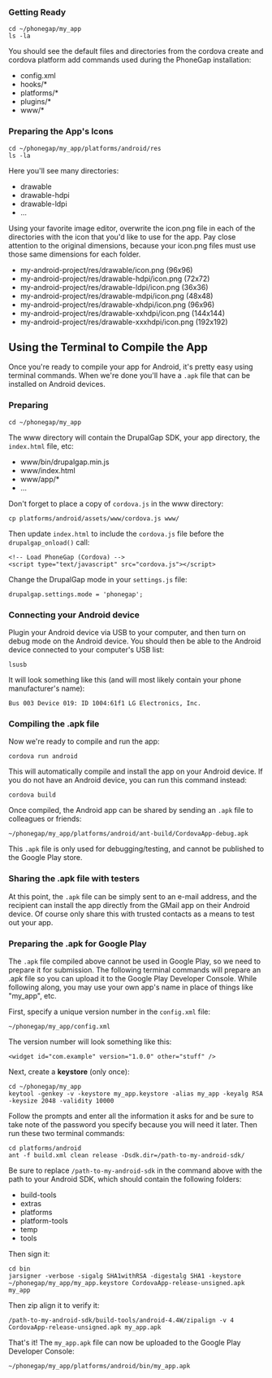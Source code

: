 ### Getting Ready

```
cd ~/phonegap/my_app
ls -la
```

You should see the default files and directories from the cordova create and cordova platform add commands used during the PhoneGap installation:

- config.xml
- hooks/*
- platforms/*
- plugins/*
- www/*

### Preparing the App's Icons

```
cd ~/phonegap/my_app/platforms/android/res
ls -la
```

Here you'll see many directories:

- drawable
- drawable-hdpi
- drawable-ldpi
- ...

Using your favorite image editor, overwrite the icon.png file in each of the directories with the icon that you'd like to use for the app. Pay close attention to the original dimensions, because your icon.png files must use those same dimensions for each folder.

- my-android-project/res/drawable/icon.png (96x96)
- my-android-project/res/drawable-hdpi/icon.png (72x72)
- my-android-project/res/drawable-ldpi/icon.png (36x36)
- my-android-project/res/drawable-mdpi/icon.png (48x48)
- my-android-project/res/drawable-xhdpi/icon.png (96x96)
- my-android-project/res/drawable-xxhdpi/icon.png (144x144)
- my-android-project/res/drawable-xxxhdpi/icon.png (192x192)

## Using the Terminal to Compile the App

Once you're ready to compile your app for Android, it's pretty easy using terminal commands. When we're done you'll have a `.apk` file that can be installed on Android devices.

### Preparing

```
cd ~/phonegap/my_app
```

The www directory will contain the DrupalGap SDK, your app directory, the `index.html` file, etc:

- www/bin/drupalgap.min.js
- www/index.html
- www/app/*
- ...

Don't forget to place a copy of `cordova.js` in the www directory:

`cp platforms/android/assets/www/cordova.js www/`

Then update `index.html` to include the `cordova.js` file before the `drupalgap_onload()` call:

```
<!-- Load PhoneGap (Cordova) -->
<script type="text/javascript" src="cordova.js"></script>
```

Change the DrupalGap mode in your `settings.js` file:

`drupalgap.settings.mode = 'phonegap';`

### Connecting your Android device

Plugin your Android device via USB to your computer, and then turn on debug mode on the Android device. You should then be able to the Android device connected to your computer's USB list:

`lsusb`

It will look something like this (and will most likely contain your phone manufacturer's name):

`Bus 003 Device 019: ID 1004:61f1 LG Electronics, Inc.`

### Compiling the .apk file

Now we're ready to compile and run the app:

`cordova run android`

This will automatically compile and install the app on your Android device. If you do not have an Android device, you can run this command instead:

`cordova build`

Once compiled, the Android app can be shared by sending an `.apk` file to colleagues or friends:

`~/phonegap/my_app/platforms/android/ant-build/CordovaApp-debug.apk`

This `.apk` file is only used for debugging/testing, and cannot be published to the Google Play store.

### Sharing the .apk file with testers

At this point, the `.apk` file can be simply sent to an e-mail address, and the recipient can install the app directly from the GMail app on their Android device. Of course only share this with trusted contacts as a means to test out your app.

### Preparing the .apk for Google Play

The `.apk` file compiled above cannot be used in Google Play, so we need to prepare it for submission. The following terminal commands will prepare an .apk file so you can upload it to the Google Play Developer Console. While following along, you may use your own app's name in place of things like "my_app", etc.

First, specify a unique version number in the `config.xml` file:

`~/phonegap/my_app/config.xml`

The version number will look something like this:

`<widget id="com.example" version="1.0.0" other="stuff" />`

Next, create a **keystore** (only once):

```
cd ~/phonegap/my_app
keytool -genkey -v -keystore my_app.keystore -alias my_app -keyalg RSA -keysize 2048 -validity 10000
```

Follow the prompts and enter all the information it asks for and be sure to take note of the password you specify because you will need it later. Then run these two terminal commands:

```
cd platforms/android
ant -f build.xml clean release -Dsdk.dir=/path-to-my-android-sdk/
```

Be sure to replace `/path-to-my-android-sdk` in the command above with the path to your Android SDK, which should contain the following folders:

- build-tools
- extras
- platforms
- platform-tools
- temp
- tools

Then sign it:

```
cd bin
jarsigner -verbose -sigalg SHA1withRSA -digestalg SHA1 -keystore ~/phonegap/my_app/my_app.keystore CordovaApp-release-unsigned.apk my_app
```

Then zip align it to verify it:

```
/path-to-my-android-sdk/build-tools/android-4.4W/zipalign -v 4 CordovaApp-release-unsigned.apk my_app.apk
```

That's it! The `my_app.apk` file can now be uploaded to the Google Play Developer Console:

`~/phonegap/my_app/platforms/android/bin/my_app.apk`